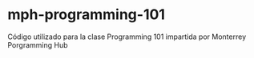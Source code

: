 # mph-programming-101
Código utilizado para la clase Programming 101 impartida por Monterrey Porgramming Hub
